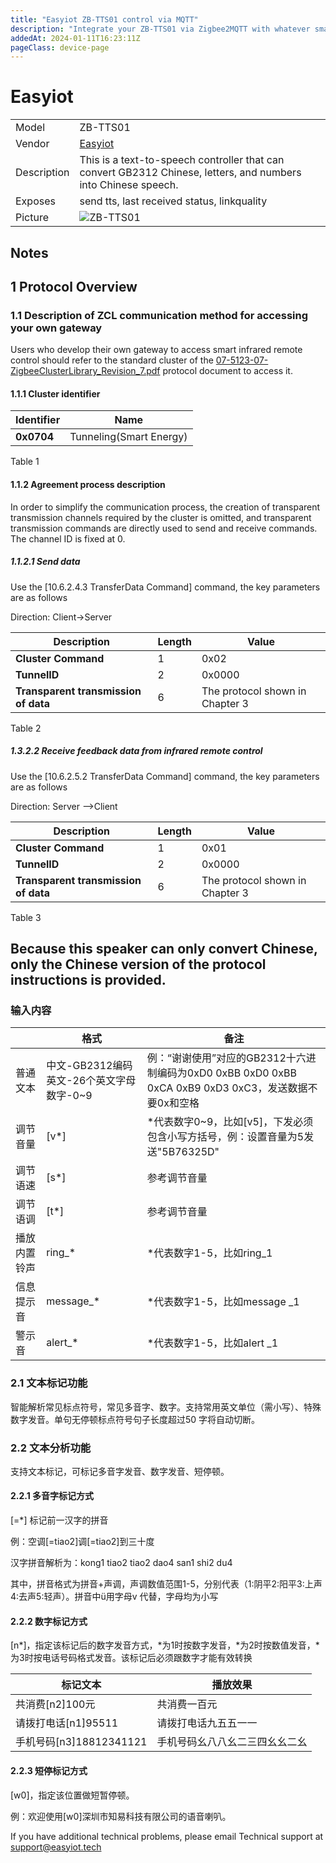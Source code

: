 ```yaml
---
title: "Easyiot ZB-TTS01 control via MQTT"
description: "Integrate your ZB-TTS01 via Zigbee2MQTT with whatever smart home infrastructure you are using without the vendor's bridge or gateway."
addedAt: 2024-01-11T16:23:11Z
pageClass: device-page
---
```


<!-- !!!! -->
<!-- ATTENTION: This file is auto-generated through docgen! -->
<!-- You can only edit the "Notes"-Section between the two comment lines "Notes BEGIN" and "Notes END". -->
<!-- Do not use h1 or h2 heading within "## Notes"-Section. -->
<!-- !!!! -->

# Easyiot

|     |     |
|-----|-----|
| Model | ZB-TTS01 |
| Vendor  | [Easyiot](/supported-devices/#v=Easyiot)  |
| Description | This is a text-to-speech controller that can convert GB2312 Chinese, letters, and numbers into Chinese speech. |
| Exposes | send tts, last received status, linkquality |
| Picture | ![ZB-TTS01](https://www.zigbee2mqtt.io/images/devices/ZB-TTS01.jpg) |


<!-- Notes BEGIN: You can edit here. Add "## Notes" headline if not already present. -->
## Notes
## 1 Protocol Overview


### 1.1 Description of ZCL communication method for accessing your own gateway

Users who develop their own gateway to access smart infrared remote control should refer to the standard cluster of the [07-5123-07-ZigbeeClusterLibrary_Revision_7.pdf](https://csa-iot.org/developer-resource/specifications-download-request/) protocol document to access it.

#### 1.1.1 Cluster identifier

| **Identifier** | **Name**                |
| -------------- | ----------------------- |
| **0x0704**     | Tunneling(Smart Energy) |

Table 1

#### 1.1.2 Agreement process description

In order to simplify the communication process, the creation of transparent transmission channels required by the cluster is omitted, and transparent transmission commands are directly used to send and receive commands. The channel ID is fixed at 0.

##### 1.1.2.1 Send data

Use the [10.6.2.4.3 TransferData Command] command, the key parameters are as follows

Direction: Client->Server

 

| **Description**                      | **Length** | **Value**                       |
| ------------------------------------ | ---------- | ------------------------------- |
| **Cluster Command**                  | 1          | 0x02                            |
| **TunnelID**                         | 2          | 0x0000                          |
| **Transparent transmission of data** | 6          | The protocol shown in Chapter 3 |

Table 2


##### 1.3.2.2 Receive feedback data from infrared remote control

Use the [10.6.2.5.2 TransferData Command] command, the key parameters are as follows

Direction: Server –>Client

 
 

| **Description**                      | **Length** | **Value**                       |
| ------------------------------------ | ---------- | ------------------------------- |
| **Cluster Command**                  | 1          | 0x01                            |
| **TunnelID**                         | 2          | 0x0000                          |
| **Transparent transmission of data** | 6          | The protocol shown in Chapter 3 |

Table 3

## Because this speaker can only convert Chinese, only the Chinese version of the protocol instructions is provided.

### 输入内容

|              | 格式                                         | 备注                                                         |
| ------------ | -------------------------------------------- | ------------------------------------------------------------ |
| 普通文本     | 中文-GB2312编码  英文-26个英文字母  数字-0~9 | 例：“谢谢使用”对应的GB2312十六进制编码为0xD0 0xBB 0xD0 0xBB 0xCA 0xB9 0xD3 0xC3，发送数据不要0x和空格 |
| 调节音量     | [v*]                                         | *代表数字0~9，比如[v5]，下发必须包含小写方括号，例：设置音量为5发送"5B76325D" |
| 调节语速     | [s*]                                         | 参考调节音量                                                 |
| 调节语调     | [t*]                                         | 参考调节音量                                                 |
| 播放内置铃声 | ring_*                                       | *代表数字1-5，比如ring_1                                     |
| 信息提示音   | message_*                                    | *代表数字1-5，比如message _1                                 |
| 警示音       | alert_*                                      | *代表数字1-5，比如alert _1                                   |

 

### 2.1 文本标记功能

智能解析常见标点符号，常见多音字、数字。支持常用英文单位（需小写）、特殊数字发音。单句无停顿标点符号句子长度超过50 字将自动切断。

### 2.2 文本分析功能

支持文本标记，可标记多音字发音、数字发音、短停顿。 

#### 2.2.1 多音字标记方式

[=*] 标记前一汉字的拼音

例：空调[=tiao2]调[=tiao2]到三十度 

汉字拼音解析为：kong1 tiao2 tiao2 dao4 san1 shi2 du4 

其中，拼音格式为拼音+声调，声调数值范围1-5，分别代表（1:阴平2:阳平3:上声4:去声5:轻声）。拼音中ü用字母v 代替，字母均为小写

#### 2.2.2 数字标记方式

[n*]，指定该标记后的数字发音方式，*为1时按数字发音，*为2时按数值发音，*为3时按电话号码格式发音。该标记后必须跟数字才能有效转换

| 标记文本                | 播放效果                       |
| ----------------------- | ------------------------------ |
| 共消费[n2]100元         | 共消费一百元                   |
| 请拨打电话[n1]95511     | 请拨打电话九五五一一           |
| 手机号码[n3]18812341121 | 手机号码幺八八幺二三四幺幺二幺 |

#### 2.2.3 短停标记方式

[w0]，指定该位置做短暂停顿。 

例：欢迎使用[w0]深圳市知易科技有限公司的语音喇叭。


If you have additional technical problems, please email Technical support at support@easyiot.tech

<!-- Notes END: Do not edit below this line -->




